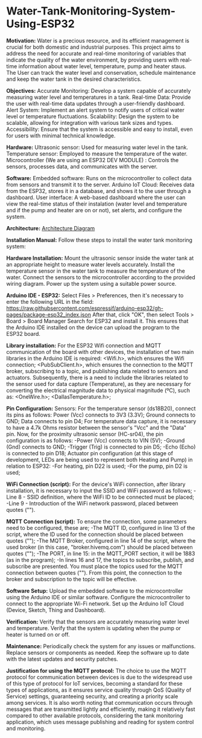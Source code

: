 # Water-Tank-Monitoring-System-Using-ESP32

**Motivation:**
Water is a precious resource, and its efficient management is crucial for both domestic and industrial purposes. This project aims to address the need for accurate and real-time monitoring of variables that indicate the quality of the water environment, by providing users with real-time information about water level, temperature, pump and heater staus. The User can track the water level and conservation, schedule maintenance and keep the water tank in the desired characteristics.

**Objectives:**
Accurate Monitoring: Develop a system capable of accurately measuring water level and temperatures in a tank.
Real-time Data: Provide the user with real-time data updates through a user-friendly dashboard.
Alert System: Implement an alert system to notify users of critical water level or temperature fluctuations.
Scalability: Design the system to be scalable, allowing for integration with various tank sizes and types.
Accessibility: Ensure that the system is accessible and easy to install, even for users with minimal technical knowledge.

**Hardware:**
Ultrasonic sensor: Used for measuring water level in the tank.
Temperature sensor: Employed to measure the temperature of the water.
Microcontroller (We are using an ESP32 DEV MODULE) : Controls the sensors, processes data, and communicates with the server.

**Software:**
Embedded software: Runs on the microcontroller to collect data from sensors and transmit it to the server.
Arduino IoT Cloud: Receives data from the ESP32, stores it in a database, and shows it to the user through a dashboard.
User interface: A web-based dashboard where the user can view the real-time status of their instalation (water level and temperature and if the pump and heater are on or not), set alerts, and configure the system.

**Architecture:** [Architecture Diagram](https://github.com/GuiMaFol/Water-Tank-Monitoring-System-Using-ESP32/blob/main/Architecture.png)

**Installation Manual:**
Follow these steps to install the water tank monitoring system:

**Hardware Installation:**
Mount the ultrasonic sensor inside the water tank at an appropriate height to measure water levels accurately.
Install the temperature sensor in the water tank to measure the temperature of the water.
Connect the sensors to the microcontroller according to the provided wiring diagram.
Power up the system using a suitable power source.

**Arduino IDE - ESP32:**
Select Files > Preferences, then it's necessary to enter the following URL in the field:
https://raw.githubsercontent.com/espressif/arduino-esp32/gh-pages/package-esp32_index.json
After that, click "OK", then select Tools > Board > Board Manager
Search for ESP32 and install it.
This ensures that the Arduino IDE installed on the device can upload the program to the ESP32 board.

**Library installation:**
For the ESP32 Wifi connection and MQTT communication of the board with other devices, the installation of two main libraries in the Arduino IDE is required:
<Wifi.h>, which ensures the Wifi connection;
<PubSubClient.h>, which ensures the connection to the MQTT broker, subscribing to a topic, and publishing data related to sensors and actuators.
Subsequently, there is a need to include the libraries related to the sensor used for data capture (Temperature), as they are necessary for converting the electrical magnitude data to physical magnitude (ºC), such as:
<OneWire.h>;
<DallasTemperature.h>;

**Pin Configuration:**
Sensors: For the temperature sensor (ds18B20), connect its pins as follows:
Power (Vcc) connects to 3V3 (3.3V);
Ground connects to GND;
Data connects to pin D4;
For temperature data capture, it is necessary to have a 4.7k Ohms resistor between the sensor's "Vcc" and the "Data" pin. Now, for the proximity ultrasonic sensor (HC-sr04), the pin configuration is as follows:
-Power (Vcc) connects to VIN (5V);
-Ground (Gnd) connects to GND;
-Trigger (Trig) is connected to pin D5;
-Echo (Echo) is connected to pin D18;
Actuator pin configuration (at this stage of development, LEDs are being used to represent both Heating and Pump) in relation to ESP32:
-For heating, pin D22 is used;
-For the pump, pin D2 is used;

**WiFi Connection (script):**
For the device's WiFi connection, after library installation, it is necessary to input the SSID and WiFi password as follows;
-Line 8 - SSID definition, where the WiFi ID to be connected must be placed;
-Line 9 - Introduction of the WiFi network password, placed between quotes ("").

**MQTT Connection (script):**
To ensure the connection, some parameters need to be configured, these are;
-The MQTT ID, configured in line 13 of the script, where the ID used for the connection should be placed between quotes ("");
-The MQTT Broker, configured in line 14 of the script, where the used broker (in this case, "broker.hivemq.com") should be placed between quotes ("");
-The PORT, in line 15: in the MQTT_PORT section, it will be 1883 (as in the program);
-In lines 16 and 17, the topics to subscribe, publish, and subscribe are presented. You must place the topics used for the MQTT connection between quotes ("").
From this point, the connection to the broker and subscription to the topic will be effective.

**Software Setup:**
Upload the embedded software to the microcontroller using the Arduino IDE or similar software.
Configure the microcontroller to connect to the appropriate Wi-Fi network.
Set up the Arduino IoT Cloud (Device, Sketch, Thing and Dashboard).

**Verification:**
Verify that the sensors are accurately measuring water level and temperature.
Verify that the system is updating when the pump or heater is turned on or off.

**Maintenance:**
Periodically check the system for any issues or malfunctions.
Replace sensors or components as needed.
Keep the software up to date with the latest updates and security patches.

**Justification for using the MQTT protocol:**
The choice to use the MQTT protocol for communication between devices is due to the widespread use of this type of protocol for IoT services, becoming a standard for these types of applications, as it ensures service quality through QoS (Quality of Service) settings, guaranteeing security, and creating a priority scale among services. It is also worth noting that communication occurs through messages that are transmitted lightly and efficiently, making it relatively fast compared to other available protocols, considering the tank monitoring application, which uses message publishing and reading for system control and monitoring.
